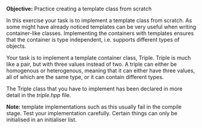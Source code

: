 **Objective:** Practice creating a template class from scratch

In this exercise your task is to implement a template class from scratch.
As some might have already noticed templates can be very useful when
writing container-like classes. Implementing the containers with templates
ensures that the container is type independent, i.e. supports different
types of objects.

Your task is to implement a template container class, Triple.
Triple is much like a pair, but with three values instead of two.
A triple can either be homogenous or heterogenous, meaning that it can
either have three values, all of which are the same type, or it can contain
different types.

The Triple class that you have to implement has been declared in more
detail in the *triple.hpp* file.

**Note:** template implementations such as this usually fail in the
compile stage. Test your implementation carefully. Certain things can only 
be initialised in an initialiser list.